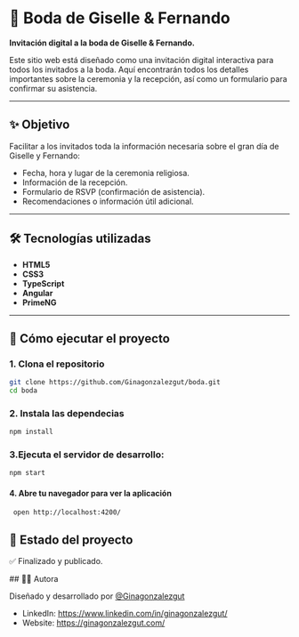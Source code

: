 # 💍 Boda de Giselle & Fernando

**Invitación digital a la boda de Giselle & Fernando.**

Este sitio web está diseñado como una invitación digital interactiva para todos los invitados a la boda. Aquí encontrarán todos los detalles importantes sobre la ceremonia y la recepción, así como un formulario para confirmar su asistencia.

---

## ✨ Objetivo

Facilitar a los invitados toda la información necesaria sobre el gran día de Giselle y Fernando:

- Fecha, hora y lugar de la ceremonia religiosa.
- Información de la recepción.
- Formulario de RSVP (confirmación de asistencia).
- Recomendaciones o información útil adicional.

---

## 🛠 Tecnologías utilizadas

- **HTML5**
- **CSS3**
- **TypeScript**
- **Angular**
- **PrimeNG**

---

## 🚀 Cómo ejecutar el proyecto

### 1. Clona el repositorio

```bash
git clone https://github.com/Ginagonzalezgut/boda.git
cd boda
```

### 2. Instala las dependecias

```bash
npm install
```

### 3.Ejecuta el servidor de desarrollo:

```bash
npm start
```

#### 4. Abre tu navegador para ver la aplicación

```bash
 open http://localhost:4200/
```

## 📅 Estado del proyecto

✅ Finalizado y publicado.

## 👩‍💻 Autora

Diseñado y desarrollado por [@Ginagonzalezgut](https://github.com/Ginagonzalezgut)

- LinkedIn: https://www.linkedin.com/in/ginagonzalezgut/
- Website: https://ginagonzalezgut.com/
